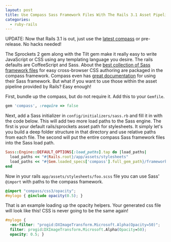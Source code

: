 ```yaml
---
layout: post
title: Use Compass Sass Framework Files With The Rails 3.1 Asset Pipeline
categories: 
  - ruby-rails
---
```


<aside class="flash_info">
  UPDATE: Now that Rails 3.1 is out, just use the <a href="http://rubygems.org/gems/compass">latest compass</a> or pre-release. No hacks needed!
</aside>

<p>
  The Sprockets 2 gem along with the Tilt gem make it really easy to write JavaScript or CSS using any templating language you desire. The rails defaults are CoffeeScript and Sass. About the <a href="https://github.com/chriseppstein/compass/tree/stable/frameworks/compass/stylesheets">best collection of Sass framework files</a> for easy cross-browser CSS authoring are packaged in the compass framework. Compass even has <a href="http://compass-style.org/reference/compass/css3/">great documentation</a> for using their Sass framework. But what if you want to use those within the asset pipeline provided by Rails? Easy enough!
</p>

<p>
  First, bundle up the compass, but do not require it. Add this to your <code>Gemfile</code>.
</p>

```ruby
gem 'compass', :require => false
```

<p>
  Next, add a Sass initializer in <code>config/initializers/sass.rb</code> and fill it in with the code below. This will add two more load paths to the Sass engine. The first is your default rails/sprockets asset path for stylesheets. It simply let's you build a deep folder structure in that directory and use relative paths from each file. The second will put the entire compass Sass framework files into the Sass load path.
</p>

```ruby
Sass::Engine::DEFAULT_OPTIONS[:load_paths].tap do |load_paths|
  load_paths << "#{Rails.root}/app/assets/stylesheets"
  load_paths << "#{Gem.loaded_specs['compass'].full_gem_path}/frameworks/compass/stylesheets"
end
```

<p>
  Now in your rails <code>app/assets/stylesheets/foo.scss</code> file you can use Sass' <code>@import</code> with paths to the compass framework.
</p>

```css
@import "compass/css3/opacity";
#mylogo { @include opacity(0.5); }
```

<p>
  That is an example loading up the opacity helpers. Your generated css file will look like this! CSS is never going to be the same again!
</p>

```css
#mylogo {
  -ms-filter: "progid:DXImageTransform.Microsoft.Alpha(Opacity=50)";
  filter: progid:DXImageTransform.Microsoft.Alpha(Opacity=50);
  opacity: 0.5; }
```




